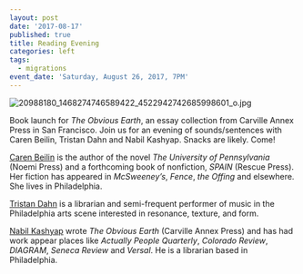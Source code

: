 ```yaml
---
layout: post
date: '2017-08-17'
published: true
title: Reading Evening
categories: left
tags:
  - migrations
event_date: 'Saturday, August 26, 2017, 7PM'
---
```

![20988180_1468274746589422_4522942742685998601_o.jpg]({{site.baseurl}}/assets/img/20988180_1468274746589422_4522942742685998601_o.jpg)


Book launch for *The Obvious Earth*, an essay collection from Carville Annex Press in San Francisco. Join us for an evening of sounds/sentences with Caren Beilin, Tristan Dahn and Nabil Kashyap. Snacks are likely. Come!

[Caren Beilin](http://www.noemipress.org/catalog/fiction/beilin/) is the author of the novel *The University of Pennsylvania* (Noemi Press) and a forthcoming book of nonfiction, *SPAIN* (Rescue Press). Her fiction has appeared in *McSweeney’s*, *Fence*, *the Offing* and elsewhere. She lives in Philadelphia.

[Tristan Dahn](https://tristandahn.bandcamp.com/) is a librarian and semi-frequent performer of music in the Philadelphia arts scene interested in resonance, texture, and form.

[Nabil Kashyap](http://www.carvilleannexpress.com/shop/the-obvious-earth) wrote *The Obvious Earth* (Carville Annex Press) and has had work appear places like *Actually People Quarterly*, *Colorado Review*, *DIAGRAM*, *Seneca Review* and *Versal*. He is a librarian based in Philadelphia.
